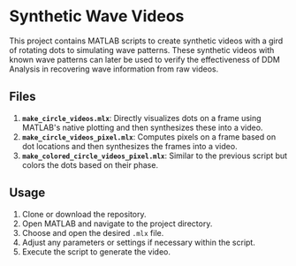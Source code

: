 # Synthetic Wave Videos

This project contains MATLAB scripts to create synthetic videos with a gird of rotating dots to simulating wave patterns. These synthetic videos with known wave patterns can later be used to verify the effectiveness of DDM Analysis in recovering wave information from raw videos.

## Files

1. **`make_circle_videos.mlx`**: Directly visualizes dots on a frame using MATLAB's native plotting and then synthesizes these into a video.
2. **`make_circle_videos_pixel.mlx`**: Computes pixels on a frame based on dot locations and then synthesizes the frames into a video.
3. **`make_colored_circle_videos_pixel.mlx`**: Similar to the previous script but colors the dots based on their phase.


## Usage

1. Clone or download the repository.
2. Open MATLAB and navigate to the project directory.
3. Choose and open the desired `.mlx` file.
4. Adjust any parameters or settings if necessary within the script.
5. Execute the script to generate the video.

